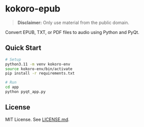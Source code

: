 # kokoro-epub

> **Disclaimer:** Only use material from the public domain.

Convert EPUB, TXT, or PDF files to audio using Python and PyQt.

## Quick Start

```bash
# Setup
python3.11 -m venv kokoro-env
source kokoro-env/bin/activate
pip install -r requirements.txt

# Run
cd app
python pyqt_app.py
```

## License

MIT License. See [LICENSE.md](./LICENSE.md).
